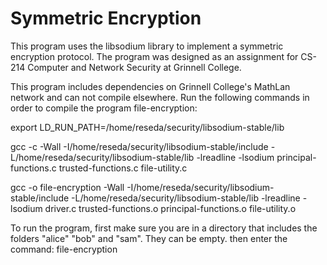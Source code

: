 # Symmetric Encryption
This program uses the libsodium library to implement a symmetric encryption protocol. The program was designed as an assignment for CS-214 Computer and Network Security at Grinnell College. 

This program includes dependencies on Grinnell College's MathLan network and can not compile elsewhere. 
Run the following commands in order to compile the program file-encryption:

export LD_RUN_PATH=/home/reseda/security/libsodium-stable/lib



gcc -c -Wall   -I/home/reseda/security/libsodium-stable/include   -L/home/reseda/security/libsodium-stable/lib   -lreadline -lsodium  principal-functions.c trusted-functions.c file-utility.c

gcc -o  file-encryption -Wall   -I/home/reseda/security/libsodium-stable/include   -L/home/reseda/security/libsodium-stable/lib   -lreadline -lsodium driver.c trusted-functions.o principal-functions.o file-utility.o


To run the program, first make sure you are in a directory that includes the folders "alice" "bob" and "sam". They can be empty. then enter the command:
file-encryption
